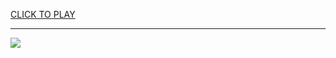
<a href="https://premium76.site?title=squid_game_game_unblocked&ref=13M">CLICK TO PLAY</a></h3>
<hr>

<a href="https://premium76.site?title=squid_game_game_unblocked&ref=13M"><img src="https://clearcache.store/games.png"></a>


